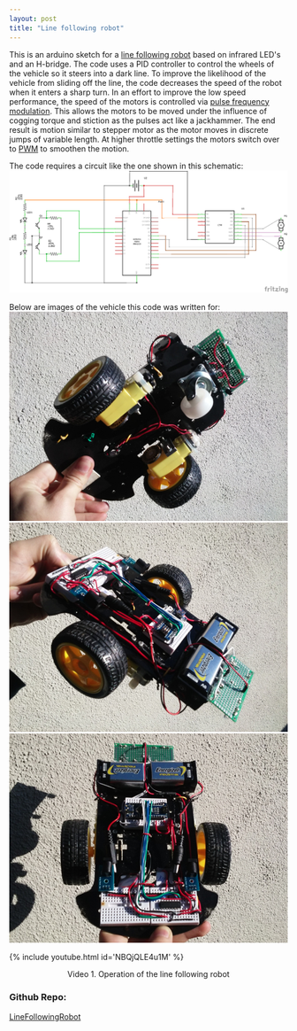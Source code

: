 ```yaml
---
layout: post
title: "Line following robot"
---
```


This is an arduino sketch for a [line following robot](https://www.electronicshub.org/arduino-line-follower-robot/) based on infrared LED's and an H-bridge. 
The code uses a PID controller to control the wheels of the vehicle so it steers into a dark line. 
To improve the likelihood of the vehicle from sliding off the line, 
the code decreases the speed of the robot when it enters a sharp turn. 
In an effort to improve the low speed performance, 
the speed of the motors is controlled via [pulse frequency modulation](https://en.wikipedia.org/wiki/Pulse-frequency_modulation).
This allows the motors to be moved under the influence of cogging torque and stiction as the pulses act like a jackhammer.
The end result is motion similar to stepper motor as the motor moves in discrete jumps of variable length.
At higher throttle settings the motors switch over to [PWM](https://en.wikipedia.org/wiki/Pulse-width_modulation) to smoothen the motion.  

The code requires a circuit like the one shown in this schematic:  
![image](https://raw.githubusercontent.com/RCmags/LineFollowingRobot/main/line_follower_robot_schem.png)

Below are images of the vehicle this code was written for:  
![image](https://raw.githubusercontent.com/RCmags/LineFollowingRobot/main/img/bottom_view_res.jpg)
![image](https://raw.githubusercontent.com/RCmags/LineFollowingRobot/main/img/diag_view_res.jpg)
![image](https://raw.githubusercontent.com/RCmags/LineFollowingRobot/main/img/top_view_res.jpg) 

{% include youtube.html id='NBQjQLE4u1M' %} 
<p align="center">Video 1. Operation of the line following robot</p>

### Github Repo:
[LineFollowingRobot](https://github.com/RCmags/LineFollowingRobot)
